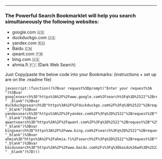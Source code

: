 
---
### The Powerful Search Bookmarklet will help you search simultaneously the following websites:

- google.com 🇺🇸
- duckduckgo.com 🇺🇸
- yandex.com 🇷🇺
- Baidu 🇨🇳
- qwant.com 🇫🇷
- bing.com 🇺🇸
- ahmia.fi 🇫🇮 (Dark Web Search) 

Just Copy/paste the below code into your Bookmarks: (instructions + set up are on the .readme file)
```
javascript:(function()%7Bvar request%3Dprompt("Enter your request%3A ")%3Bvar googlesearch%3D"https%3A%2F%2Fwww.google.com%2Fsearch%3Fq%3D%2522"%2Brequest%2B"%2522"%3Bwindow.open(googlesearch%2C " _blank")%3Bvar duckduckgosearch%3D"https%3A%2F%2Fduckduckgo.com%2F%3Fq%3D%2522"%2Brequest%2B"%2522"%3Bwindow.open(duckduckgosearch%2C "_blank")%3Bvar yandexsearch%3D"https%3A%2F%2Fyandex.com%2F%3Fq%3D%2522"%2Brequest%2B"%2522"%3Bwindow.open(yandexsearch%2C "_blank")%3Bvar qwantsearch%3D"https%3A%2F%2Fqwant.com%2F%3Fq%3D%2522"%2Brequest%2B"%2522"%3Bwindow.open(qwantsearch%2C "_blank")%3Bvar bingsearch%3D"https%3A%2F%2Fwww.bing.com%2Fsearch%3Fq%3D%2522"%2Brequest%2B"%2522"%3Bwindow.open(bingsearch%2C "_blank")%3Bvar ahmia%3D"https%3A%2F%2Fahmia.fi%2Fsearch%2F%3Fq%3D%2522"%2Brequest%2B"%2522"%3Bwindow.open(ahmia%2C "_blank")%3Bvar baidusearch%3D"https%3A%2F%2Fwww.baidu.com%2Fs%3Fq%3Dbaidu%26wd%3D%2522"%2Brequest%2B"%2522"%3Bwindow.open(baidusearch%2C " _blank")%7D)()
```
